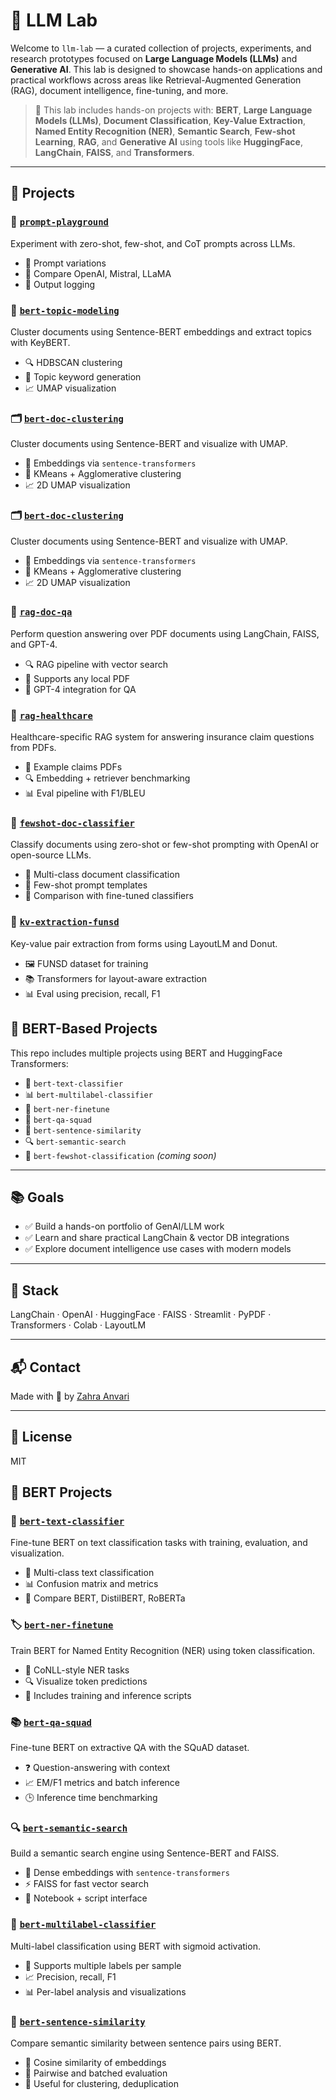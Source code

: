 # 🧪 LLM Lab

Welcome to `llm-lab` — a curated collection of projects, experiments, and research prototypes focused on **Large Language Models (LLMs)** and **Generative AI**. This lab is designed to showcase hands-on applications and practical workflows across areas like Retrieval-Augmented Generation (RAG), document intelligence, fine-tuning, and more.

> 🧠 This lab includes hands-on projects with:
> **BERT**, **Large Language Models (LLMs)**, **Document Classification**, **Key-Value Extraction**, **Named Entity Recognition (NER)**, **Semantic Search**, **Few-shot Learning**, **RAG**, and **Generative AI** using tools like **HuggingFace**, **LangChain**, **FAISS**, and **Transformers**.

---

## 🚀 Projects
### 🧪 [`prompt-playground`](./prompt-playground)
Experiment with zero-shot, few-shot, and CoT prompts across LLMs.
- 🔹 Prompt variations
- 🤖 Compare OpenAI, Mistral, LLaMA
- 📝 Output logging

### 🧠 [`bert-topic-modeling`](./bert-topic-modeling)
Cluster documents using Sentence-BERT embeddings and extract topics with KeyBERT.
- 🔍 HDBSCAN clustering
- 🧠 Topic keyword generation
- 📈 UMAP visualization


### 🗂️ [`bert-doc-clustering`](./bert-doc-clustering)
Cluster documents using Sentence-BERT and visualize with UMAP.
- 🔢 Embeddings via `sentence-transformers`
- 🔁 KMeans + Agglomerative clustering
- 📈 2D UMAP visualization


### 🗂️ [`bert-doc-clustering`](./bert-doc-clustering)
Cluster documents using Sentence-BERT and visualize with UMAP.
- 🔢 Embeddings via `sentence-transformers`
- 🔁 KMeans + Agglomerative clustering
- 📈 2D UMAP visualization


### 📄 [`rag-doc-qa`](./rag-doc-qa)
Perform question answering over PDF documents using LangChain, FAISS, and GPT-4.
- 🔍 RAG pipeline with vector search
- 📄 Supports any local PDF
- 🤖 GPT-4 integration for QA

### 🏥 [`rag-healthcare`](./rag-healthcare)
Healthcare-specific RAG system for answering insurance claim questions from PDFs.
- 📑 Example claims PDFs
- 🔍 Embedding + retriever benchmarking
- 📊 Eval pipeline with F1/BLEU

### 🧷 [`fewshot-doc-classifier`](./fewshot-doc-classifier)
Classify documents using zero-shot or few-shot prompting with OpenAI or open-source LLMs.
- 🔢 Multi-class document classification
- 🧠 Few-shot prompt templates
- 🧪 Comparison with fine-tuned classifiers

### 🧾 [`kv-extraction-funsd`](./kv-extraction-funsd)
Key-value pair extraction from forms using LayoutLM and Donut.
- 🖼️ FUNSD dataset for training
- 📚 Transformers for layout-aware extraction
- 📊 Eval using precision, recall, F1

## 🧠 BERT-Based Projects
This repo includes multiple projects using BERT and HuggingFace Transformers:

- 🧾 `bert-text-classifier`
- 📊 `bert-multilabel-classifier`
- 🧠 `bert-ner-finetune`
- 💬 `bert-qa-squad`
- 🔗 `bert-sentence-similarity`
- 🔍 `bert-semantic-search`
- 🧪 `bert-fewshot-classification` *(coming soon)*

---

## 📚 Goals
- ✅ Build a hands-on portfolio of GenAI/LLM work
- ✅ Learn and share practical LangChain & vector DB integrations
- ✅ Explore document intelligence use cases with modern models

---

## 🔧 Stack
LangChain · OpenAI · HuggingFace · FAISS · Streamlit · PyPDF · Transformers · Colab · LayoutLM

---

## 📬 Contact
Made with 🧠 by [Zahra Anvari](https://github.com/zanvari)

---

## 📄 License
MIT


## 🧠 BERT Projects

### 📝 [`bert-text-classifier`](./bert-text-classifier)
Fine-tune BERT on text classification tasks with training, evaluation, and visualization.
- 🔢 Multi-class text classification
- 📊 Confusion matrix and metrics
- 🔁 Compare BERT, DistilBERT, RoBERTa

### 🏷️ [`bert-ner-finetune`](./bert-ner-finetune)
Train BERT for Named Entity Recognition (NER) using token classification.
- 🧾 CoNLL-style NER tasks
- 🔍 Visualize token predictions
- 🧪 Includes training and inference scripts

### 📚 [`bert-qa-squad`](./bert-qa-squad)
Fine-tune BERT on extractive QA with the SQuAD dataset.
- ❓ Question-answering with context
- 📈 EM/F1 metrics and batch inference
- 🕒 Inference time benchmarking

### 🔍 [`bert-semantic-search`](./bert-semantic-search)
Build a semantic search engine using Sentence-BERT and FAISS.
- 🧠 Dense embeddings with `sentence-transformers`
- ⚡ FAISS for fast vector search
- 📄 Notebook + script interface

### 🧷 [`bert-multilabel-classifier`](./bert-multilabel-classifier)
Multi-label classification using BERT with sigmoid activation.
- 🔢 Supports multiple labels per sample
- 📈 Precision, recall, F1
- 📊 Per-label analysis and visualizations

### 🧠 [`bert-sentence-similarity`](./bert-sentence-similarity)
Compare semantic similarity between sentence pairs using BERT.
- 🧪 Cosine similarity of embeddings
- 🔁 Pairwise and batched evaluation
- 🧠 Useful for clustering, deduplication
